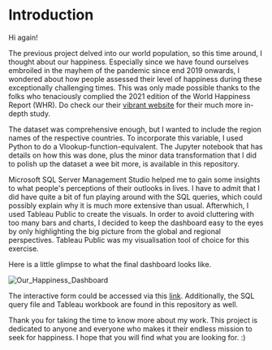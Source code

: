 # Introduction

Hi again!

The previous project delved into our world population, so this time around, I thought about our happiness. Especially since we have found ourselves embroiled in the mayhem of the pandemic since end 2019 onwards, I wondered about how people assessed their level of happiness during these exceptionally challenging times. This was only made possible thanks to the folks who tenaciously complied the 2021 edition of the World Happiness Report (WHR). Do check our their [vibrant website](https://worldhappiness.report/ed/2021/) for their much more in-depth study.

The dataset was comprehensive enough, but I wanted to include the region names of the respective countries. To incorporate this variable, I used Python to do a Vlookup-function-equivalent. The Jupyter notebook that has details on how this was done, plus the minor data transformation that I did to polish up the dataset a wee bit more, is available in this repository.

Microsoft SQL Server Management Studio helped me to gain some insights to what people's perceptions of their outlooks in lives. I have to admit that I did have quite a bit of fun playing around with the SQL queries, which could possibly explain why it is much more extensive than usual. Afterwhich, I used Tableau Public to create the visuals. In order to avoid cluttering with too many bars and charts, I decided to keep the dashboard easy to the eyes by only highlighting the big picture from the global and regional perspectives. Tableau Public was my visualisation tool of choice for this exercise.

Here is a little glimpse to what the final dashboard looks like.

![Our_Happiness_Dashboard](https://user-images.githubusercontent.com/98215213/152691395-1e5943b8-ac9b-418a-aaff-16a8bd3d1e48.png)

The interactive form could be accessed via this [link](https://public.tableau.com/views/OurHappiness/Dashboard1?:language=en-US&publish=yes&:display_count=n&:origin=viz_share_link). Additionally, the SQL query file and Tableau workbook are found in this repository as well.

Thank you for taking the time to know more about my work. This project is dedicated to anyone and everyone who makes it their endless mission to seek for happiness. I hope that you will find what you are looking for. :)
